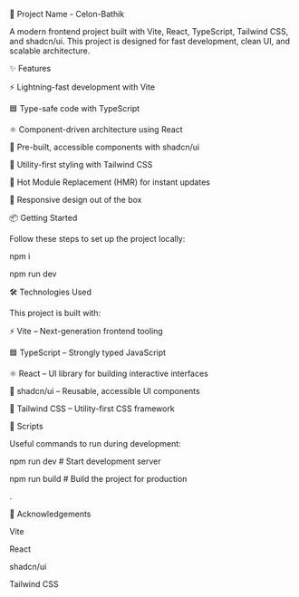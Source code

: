 🚀 Project Name - Celon-Bathik

A modern frontend project built with Vite, React, TypeScript, Tailwind CSS, and shadcn/ui.
This project is designed for fast development, clean UI, and scalable architecture.

✨ Features

⚡ Lightning-fast development with Vite

🟦 Type-safe code with TypeScript

⚛️ Component-driven architecture using React

🎨 Pre-built, accessible components with shadcn/ui

💨 Utility-first styling with Tailwind CSS

🔄 Hot Module Replacement (HMR) for instant updates

📱 Responsive design out of the box

📦 Getting Started

Follow these steps to set up the project locally:

npm i


npm run dev



🛠️ Technologies Used

This project is built with:

⚡ Vite
 – Next-generation frontend tooling

🟦 TypeScript
 – Strongly typed JavaScript

⚛️ React
 – UI library for building interactive interfaces

🎨 shadcn/ui
 – Reusable, accessible UI components

💨 Tailwind CSS
 – Utility-first CSS framework



📖 Scripts

Useful commands to run during development:

npm run dev       # Start development server

npm run build     # Build the project for production





.

🌟 Acknowledgements

Vite

React

shadcn/ui

Tailwind CSS
